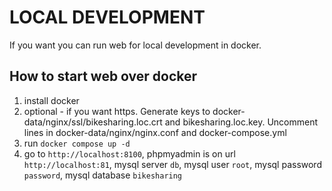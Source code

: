 LOCAL DEVELOPMENT
============
If you want you can run web for local development in docker.

How to start web over docker
----------
1. install docker
2. optional - if you want https. Generate keys to docker-data/nginx/ssl/bikesharing.loc.crt and bikesharing.loc.key. Uncomment lines in docker-data/nginx/nginx.conf and docker-compose.yml
3. run `docker compose up -d`
4. go to `http://localhost:8100`, phpmyadmin is on url `http://localhost:81`, mysql server `db`, mysql user `root`, mysql password `password`, mysql database `bikesharing`
